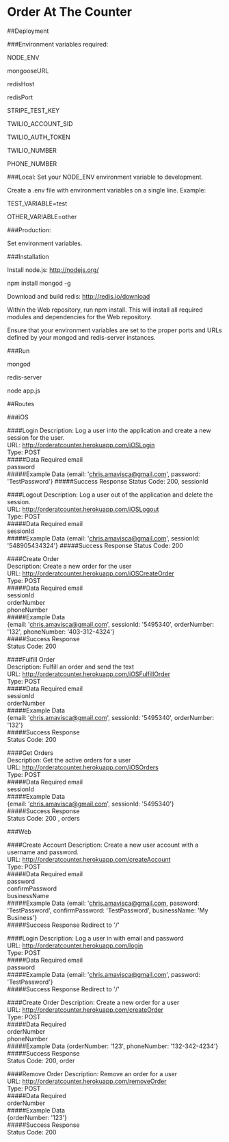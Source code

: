 Order At The Counter
===

##Deployment

###Environment variables required:

NODE_ENV

mongooseURL

redisHost

redisPort

STRIPE_TEST_KEY

TWILIO_ACCOUNT_SID

TWILIO_AUTH_TOKEN

TWILIO_NUMBER

PHONE_NUMBER

###Local:
Set your NODE_ENV environment variable to development.

Create a .env file with environment variables on a single line. Example:

TEST_VARIABLE=test

OTHER_VARIABLE=other

###Production:

Set environment variables.

###Installation

Install node.js: http://nodejs.org/

npm install mongod -g

Download and build redis: http://redis.io/download

Within the Web repository, run npm install. This will install all required modules and dependencies for the Web repository.

Ensure that your environment variables are set to the proper ports and URLs defined by your mongod and redis-server instances.

###Run

mongod

redis-server

node app.js

##Routes

###iOS

####Login
Description: Log a user into the application and create a new session for the user.  
URL: http://orderatcounter.herokuapp.com/iOSLogin  
Type: POST  
#####Data Required
email  
password  
#####Example Data
{email: 'chris.amavisca@gmail.com', password: 'TestPassword'} 
#####Success Response
Status Code: 200, sessionId 

####Logout
Description: Log a user out of the application and delete the session.  
URL: http://orderatcounter.herokuapp.com/iOSLogout  
Type: POST  
#####Data Required
email  
sessionId  
#####Example Data
{email: 'chris.amavisca@gmail.com', sessionId: '548905434324'} 
#####Success Response
Status Code: 200  

####Create Order  
Description: Create a new order for the user  
URL: http://orderatcounter.herokuapp.com/iOSCreateOrder  
Type: POST  
#####Data Required
email  
sessionId  
orderNumber  
phoneNumber  
#####Example Data  
{email: 'chris.amavisca@gmail.com', sessionId: '5495340', orderNumber: '132', phoneNumber: '403-312-4324'}  
#####Success Response  
Status Code: 200 

####Fulfill Order  
Description: Fulfill an order and send the text  
URL: http://orderatcounter.herokuapp.com/iOSFulfillOrder  
Type: POST  
#####Data Required
email  
sessionId  
orderNumber  
#####Example Data  
{email: 'chris.amavisca@gmail.com', sessionId: '5495340', orderNumber: '132'}  
#####Success Response  
Status Code: 200 

####Get Orders  
Description: Get the active orders for a user   
URL: http://orderatcounter.herokuapp.com/iOSOrders  
Type: POST  
#####Data Required
email  
sessionId  
#####Example Data  
{email: 'chris.amavisca@gmail.com', sessionId: '5495340'}  
#####Success Response  
Status Code: 200 , orders


###Web

####Create Account
Description: Create a new user account with a username and password.  
URL: http://orderatcounter.herokuapp.com/createAccount  
Type: POST  
#####Data Required
email  
password  
confirmPassword  
businessName  
#####Example Data
{email: 'chris.amavisca@gmail.com, password: 'TestPassword', confirmPassword: 'TestPassword', businessName: 'My Business'}  
#####Success Response
Redirect to '/'  

####Login
Description: Log a user in with email and password  
URL: http://orderatcounter.herokuapp.com/login  
Type: POST  
#####Data Required
email  
password  
#####Example Data
{email: 'chris.amavisca@gmail.com', password: 'TestPassword'}  
#####Success Response
Redirect to '/'  

####Create Order
Description: Create a new order for a user  
URL: http://orderatcounter.herokuapp.com/createOrder  
Type: POST  
#####Data Required  
orderNumber  
phoneNumber  
#####Example Data
{orderNumber: '123', phoneNumber: '132-342-4234'}  
#####Success Response  
Status Code: 200, order

####Remove Order
Description: Remove an order for a user  
URL: http://orderatcounter.herokuapp.com/removeOrder  
Type: POST  
#####Data Required  
orderNumber  
#####Example Data  
{orderNumber: '123'}  
#####Success Response  
Status Code: 200
